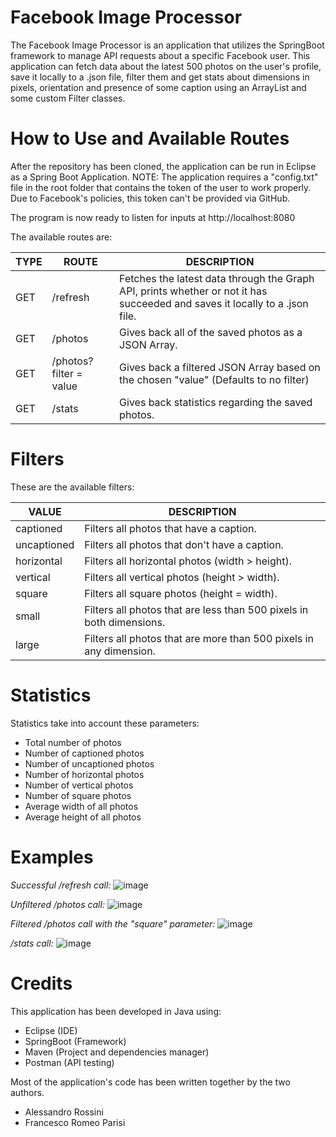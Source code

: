 # Facebook Image Processor

The Facebook Image Processor is an application that utilizes the SpringBoot framework to manage API requests about a specific Facebook user.
This application can fetch data about the latest 500 photos on the user's profile, save it locally to a .json file, filter them and get stats about
dimensions in pixels, orientation and presence of some caption using an ArrayList and some custom Filter classes.

# How to Use and Available Routes

After the repository has been cloned, the application can be run in Eclipse as a Spring Boot Application.
NOTE: The application requires a "config.txt" file in the root folder that contains the token of the user to work properly.
Due to Facebook's policies, this token can't be provided via GitHub.

The program is now ready to listen for inputs at http://localhost:8080

The available routes are:

|TYPE            |ROUTE                          | DESCRIPTION                         |
|----------------|-------------------------------|-----------------------------|
|GET             | /refresh                      | Fetches the latest data through the Graph API, prints whether or not it has succeeded and saves it locally to a .json file.          |
|GET             | /photos                       | Gives back all of the saved photos as a JSON Array.                                          |
|GET             | /photos?filter = value        | Gives back a filtered JSON Array based on the chosen "value" (Defaults to no filter)              |
|GET             | /stats                        | Gives back statistics regarding the saved photos.                                            |

# Filters

These are the available filters:

|VALUE    | DESCRIPTION                          | 
|----------------|-------------------------------|
|captioned       | Filters all photos that have a caption.                     | 
|uncaptioned     | Filters all photos that don't have a caption.                       |
|horizontal      | Filters all horizontal photos (width > height).        | 
|vertical        | Filters all vertical photos (height > width).   
|square          | Filters all square photos (height = width).
|small           | Filters all photos that are less than 500 pixels in both dimensions.
|large           | Filters all photos that are more than 500 pixels in any dimension.

# Statistics

Statistics take into account these parameters:

- Total number of photos
- Number of captioned photos
- Number of uncaptioned photos
- Number of horizontal photos
- Number of vertical photos
- Number of square photos
- Average width of all photos
- Average height of all photos

# Examples

*Successful /refresh call:*
![image](https://user-images.githubusercontent.com/40301422/146972399-126eef60-7336-44b5-96af-130e687d927b.png)

*Unfiltered /photos call:*
![image](https://user-images.githubusercontent.com/40301422/146971989-6409c157-5a00-49fe-8c98-711ad5f9a412.png)

*Filtered /photos call with the "square" parameter:*
![image](https://user-images.githubusercontent.com/40301422/146972265-b29896c5-84d4-4d6a-8431-3b6ff0511c16.png)

*/stats call:*
![image](https://user-images.githubusercontent.com/40301422/146972501-a85eb076-6ae5-4bad-8726-0d850d6724d3.png)


# Credits

This application has been developed in Java using: 

- Eclipse (IDE) 
- SpringBoot (Framework)
- Maven (Project and dependencies manager)
- Postman (API testing)

Most of the application's code has been written together by the two authors.

- Alessandro Rossini
- Francesco Romeo Parisi
